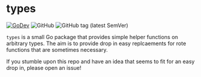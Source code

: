 types
=====

[![GoDev](https://img.shields.io/static/v1?label=godev&message=reference&color=00add8)][godev]
![GitHub](https://img.shields.io/github/license/twmb/types)
![GitHub tag (latest SemVer)](https://img.shields.io/github/v/tag/twmb/types)

[godev]: https://pkg.go.dev/github.com/twmb/types

`types` is a small Go package that provides simple helper functions on
arbitrary types. The aim is to provide drop in easy replcaements for rote
functions that are sometimes necessary.

If you stumble upon this repo and have an idea that seems to fit for an easy
drop in, please open an issue!
